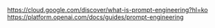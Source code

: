 
https://cloud.google.com/discover/what-is-prompt-engineering?hl=ko
https://platform.openai.com/docs/guides/prompt-engineering


